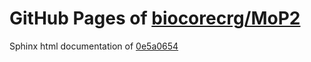 GitHub Pages of [biocorecrg/MoP2](https://github.com/biocorecrg/MoP2.git)
===
Sphinx html documentation of [0e5a0654](https://github.com/biocorecrg/MoP2/tree/0e5a0654a91a76b947a27c711392e8e2c0386e06)
